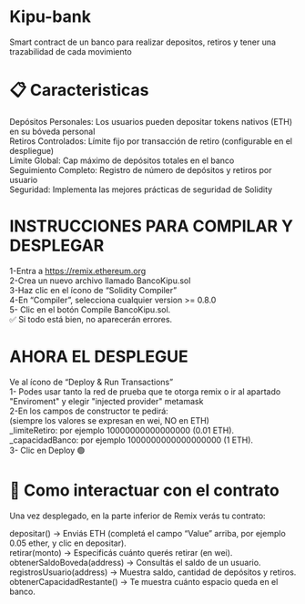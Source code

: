# Kipu-bank
Smart contract de un banco para realizar depositos, retiros y tener una trazabilidad de cada movimiento
# 📋 Caracteristicas
Depósitos Personales: Los usuarios pueden depositar tokens nativos (ETH) en su bóveda personal     
Retiros Controlados: Límite fijo por transacción de retiro (configurable en el despliegue)    
Límite Global: Cap máximo de depósitos totales en el banco    
Seguimiento Completo: Registro de número de depósitos y retiros por usuario    
Seguridad: Implementa las mejores prácticas de seguridad de Solidity    

# INSTRUCCIONES PARA COMPILAR Y DESPLEGAR
1-Entra a https://remix.ethereum.org    
2-Crea un nuevo archivo llamado BancoKipu.sol    
3-Haz clic en el ícono de “Solidity Compiler”    
4-En “Compiler”, selecciona cualquier version >= 0.8.0    
5- Clic en el botón Compile BancoKipu.sol.    
✅ Si todo está bien, no aparecerán errores.    
# AHORA EL DESPLEGUE
Ve al ícono de “Deploy & Run Transactions”    
1- Podes usar tanto la red de prueba que te otorga remix o ir al apartado "Enviroment" y elegir "injected provider" metamask    
2-En los campos de constructor te pedirá:    
(siempre los valores se expresan en wei, NO en ETH)    
_limiteRetiro: por ejemplo 10000000000000000 (0.01 ETH).     
_capacidadBanco: por ejemplo 1000000000000000000 (1 ETH).    
3- Clic en Deploy 🟢    

# 🧠 Como interactuar con el contrato
Una vez desplegado, en la parte inferior de Remix verás tu contrato:    

depositar() → Enviás ETH (completá el campo “Value” arriba, por ejemplo 0.05 ether, y clic en depositar).    
retirar(monto) → Especificás cuánto querés retirar (en wei).    
obtenerSaldoBoveda(address) → Consultás el saldo de un usuario.    
registrosUsuario(address) → Muestra saldo, cantidad de depósitos y retiros.    
obtenerCapacidadRestante() → Te muestra cuánto espacio queda en el banco.    
